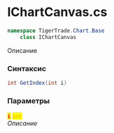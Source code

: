 
# IChartCanvas.cs
```csharp
namespace TigerTrade.Chart.Base  
    class IChartCanvas
```

Описание

### Синтаксис
```csharp
int GetIndex(int i)
```

### Параметры  
<mark style="color:red;">**`i`**</mark> <mark style="color:orange;">`int`</mark>  
 *Описание*  
  

                    
                    